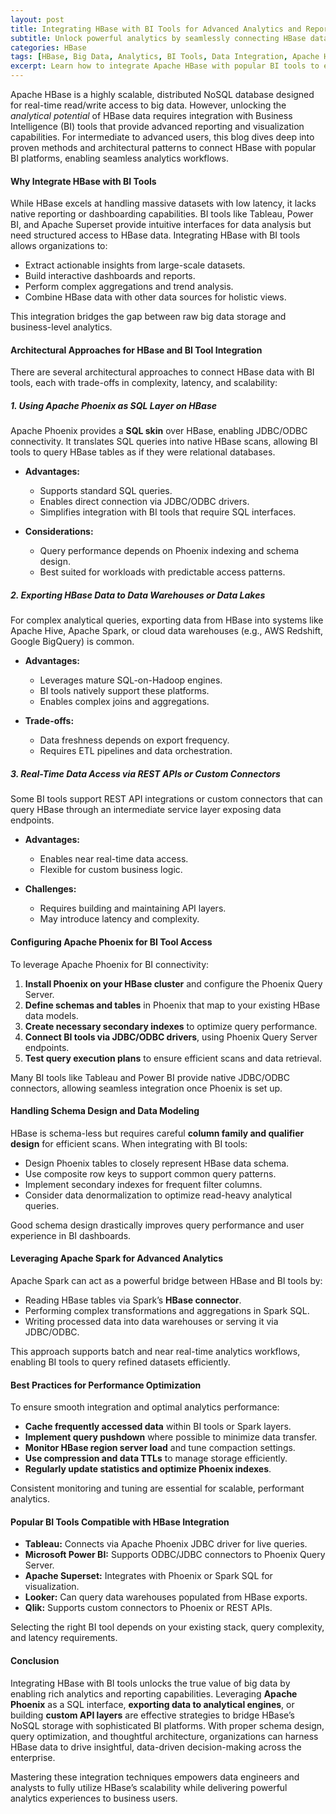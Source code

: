 ```yaml
---
layout: post
title: Integrating HBase with BI Tools for Advanced Analytics and Reporting
subtitle: Unlock powerful analytics by seamlessly connecting HBase data with leading BI tools for enhanced reporting capabilities
categories: HBase
tags: [HBase, Big Data, Analytics, BI Tools, Data Integration, Apache HBase, Reporting, Data Visualization]
excerpt: Learn how to integrate Apache HBase with popular BI tools to enable advanced analytics and reporting, leveraging scalable NoSQL data for business intelligence.
---
```

Apache HBase is a highly scalable, distributed NoSQL database designed for real-time read/write access to big data. However, unlocking the *analytical potential* of HBase data requires integration with Business Intelligence (BI) tools that provide advanced reporting and visualization capabilities. For intermediate to advanced users, this blog dives deep into proven methods and architectural patterns to connect HBase with popular BI platforms, enabling seamless analytics workflows.

#### Why Integrate HBase with BI Tools

While HBase excels at handling massive datasets with low latency, it lacks native reporting or dashboarding capabilities. BI tools like Tableau, Power BI, and Apache Superset provide intuitive interfaces for data analysis but need structured access to HBase data. Integrating HBase with BI tools allows organizations to:

- Extract actionable insights from large-scale datasets.
- Build interactive dashboards and reports.
- Perform complex aggregations and trend analysis.
- Combine HBase data with other data sources for holistic views.

This integration bridges the gap between raw big data storage and business-level analytics.

#### Architectural Approaches for HBase and BI Tool Integration

There are several architectural approaches to connect HBase data with BI tools, each with trade-offs in complexity, latency, and scalability:

##### 1. Using Apache Phoenix as SQL Layer on HBase

Apache Phoenix provides a **SQL skin** over HBase, enabling JDBC/ODBC connectivity. It translates SQL queries into native HBase scans, allowing BI tools to query HBase tables as if they were relational databases.

- **Advantages:**  
  - Supports standard SQL queries.  
  - Enables direct connection via JDBC/ODBC drivers.  
  - Simplifies integration with BI tools that require SQL interfaces.

- **Considerations:**  
  - Query performance depends on Phoenix indexing and schema design.  
  - Best suited for workloads with predictable access patterns.

##### 2. Exporting HBase Data to Data Warehouses or Data Lakes

For complex analytical queries, exporting data from HBase into systems like Apache Hive, Apache Spark, or cloud data warehouses (e.g., AWS Redshift, Google BigQuery) is common.

- **Advantages:**  
  - Leverages mature SQL-on-Hadoop engines.  
  - BI tools natively support these platforms.  
  - Enables complex joins and aggregations.

- **Trade-offs:**  
  - Data freshness depends on export frequency.  
  - Requires ETL pipelines and data orchestration.

##### 3. Real-Time Data Access via REST APIs or Custom Connectors

Some BI tools support REST API integrations or custom connectors that can query HBase through an intermediate service layer exposing data endpoints.

- **Advantages:**  
  - Enables near real-time data access.  
  - Flexible for custom business logic.

- **Challenges:**  
  - Requires building and maintaining API layers.  
  - May introduce latency and complexity.

#### Configuring Apache Phoenix for BI Tool Access

To leverage Apache Phoenix for BI connectivity:

1. **Install Phoenix on your HBase cluster** and configure the Phoenix Query Server.  
2. **Define schemas and tables** in Phoenix that map to your existing HBase data models.  
3. **Create necessary secondary indexes** to optimize query performance.  
4. **Connect BI tools via JDBC/ODBC drivers**, using Phoenix Query Server endpoints.  
5. **Test query execution plans** to ensure efficient scans and data retrieval.

Many BI tools like Tableau and Power BI provide native JDBC/ODBC connectors, allowing seamless integration once Phoenix is set up.

#### Handling Schema Design and Data Modeling

HBase is schema-less but requires careful **column family and qualifier design** for efficient scans. When integrating with BI tools:

- Design Phoenix tables to closely represent HBase data schema.  
- Use composite row keys to support common query patterns.  
- Implement secondary indexes for frequent filter columns.  
- Consider data denormalization to optimize read-heavy analytical queries.

Good schema design drastically improves query performance and user experience in BI dashboards.

#### Leveraging Apache Spark for Advanced Analytics

Apache Spark can act as a powerful bridge between HBase and BI tools by:

- Reading HBase tables via Spark’s **HBase connector**.  
- Performing complex transformations and aggregations in Spark SQL.  
- Writing processed data into data warehouses or serving it via JDBC/ODBC.

This approach supports batch and near real-time analytics workflows, enabling BI tools to query refined datasets efficiently.

#### Best Practices for Performance Optimization

To ensure smooth integration and optimal analytics performance:

- **Cache frequently accessed data** within BI tools or Spark layers.  
- **Implement query pushdown** where possible to minimize data transfer.  
- **Monitor HBase region server load** and tune compaction settings.  
- **Use compression and data TTLs** to manage storage efficiently.  
- **Regularly update statistics and optimize Phoenix indexes**.

Consistent monitoring and tuning are essential for scalable, performant analytics.

#### Popular BI Tools Compatible with HBase Integration

- **Tableau:** Connects via Apache Phoenix JDBC driver for live queries.  
- **Microsoft Power BI:** Supports ODBC/JDBC connectors to Phoenix Query Server.  
- **Apache Superset:** Integrates with Phoenix or Spark SQL for visualization.  
- **Looker:** Can query data warehouses populated from HBase exports.  
- **Qlik:** Supports custom connectors to Phoenix or REST APIs.

Selecting the right BI tool depends on your existing stack, query complexity, and latency requirements.

#### Conclusion

Integrating HBase with BI tools unlocks the true value of big data by enabling rich analytics and reporting capabilities. Leveraging **Apache Phoenix** as a SQL interface, **exporting data to analytical engines**, or building **custom API layers** are effective strategies to bridge HBase’s NoSQL storage with sophisticated BI platforms. With proper schema design, query optimization, and thoughtful architecture, organizations can harness HBase data to drive insightful, data-driven decision-making across the enterprise.

Mastering these integration techniques empowers data engineers and analysts to fully utilize HBase’s scalability while delivering powerful analytics experiences to business users.
